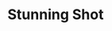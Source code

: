 ---
title: "Stunning Shot"

feat:
  types: ["General", "Fighter"]
  prerequisite: |
    Point Blank Shot, Improved Critical.
  benefit: |
    Choose a ranged weapon for which you have the Improved Critical feat. When you score a critical hit with this weapon, the target is stunned for {% die_roll 1 4 1 %} rounds.
  special: |
    Creatures immune to critical hits (constructs, plants, undead, etc) are immune to the stunning effect produced by this feat.

    A fighter may select Stunning Shot as one of his fighter bonus feats.
---